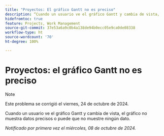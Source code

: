 ```yaml
---
title: "Proyectos: El gráfico Gantt no es preciso"
description: “Cuando un usuario ve el gráfico Gantt y cambia de vista, el gráfico no muestra datos precisos o puede que no muestre ningún dato. ”
hidefromtoc: true
feature: Projects, Work Management
source-git-commit: 37e53a6a9c0b4a138de94b0ecc05e9ca0de08338
workflow-type: ht
source-wordcount: '70'
ht-degree: 100%

---
```



# Proyectos: el gráfico Gantt no es preciso

>[!NOTE]
>
>Este problema se corrigió el viernes, 24 de octubre de 2024.

Cuando un usuario ve el gráfico Gantt y cambia de vista, el gráfico no muestra datos precisos o puede que no muestre ningún dato.

_Notificado por primera vez el miércoles, 08 de octubre de 2024._
